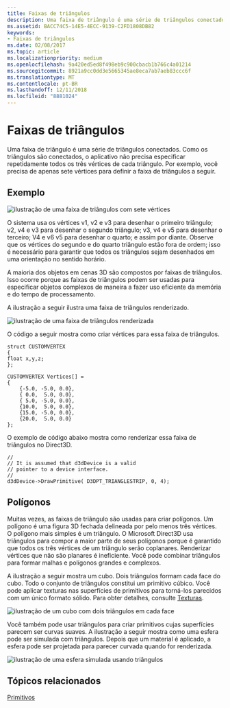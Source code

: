 ```yaml
---
title: Faixas de triângulos
description: Uma faixa de triângulo é uma série de triângulos conectados. Como os triângulos são conectados, o aplicativo não precisa especificar repetidamente todos os três vértices de cada triângulo.
ms.assetid: BACC74C5-14E5-4ECC-9139-C2FD1808DB82
keywords:
- Faixas de triângulos
ms.date: 02/08/2017
ms.topic: article
ms.localizationpriority: medium
ms.openlocfilehash: 9a420ed5ed8f498eb9c900cbacb1b766c4a01214
ms.sourcegitcommit: 8921a9cc0dd3e5665345ae8eca7ab7aeb83ccc6f
ms.translationtype: MT
ms.contentlocale: pt-BR
ms.lasthandoff: 12/11/2018
ms.locfileid: "8881024"
---
```

# <a name="triangle-strips"></a>Faixas de triângulos


Uma faixa de triângulo é uma série de triângulos conectados. Como os triângulos são conectados, o aplicativo não precisa especificar repetidamente todos os três vértices de cada triângulo. Por exemplo, você precisa de apenas sete vértices para definir a faixa de triângulos a seguir.

## <a name="span-idexamplespanspan-idexamplespanspan-idexamplespanexample"></a><span id="Example"></span><span id="example"></span><span id="EXAMPLE"></span>Exemplo


![ilustração de uma faixa de triângulos com sete vértices](images/tristrip.png)

O sistema usa os vértices v1, v2 e v3 para desenhar o primeiro triângulo; v2, v4 e v3 para desenhar o segundo triângulo; v3, v4 e v5 para desenhar o terceiro; V4 e v6 v5 para desenhar o quarto; e assim por diante. Observe que os vértices do segundo e do quarto triângulo estão fora de ordem; isso é necessário para garantir que todos os triângulos sejam desenhados em uma orientação no sentido horário.

A maioria dos objetos em cenas 3D são compostos por faixas de triângulos. Isso ocorre porque as faixas de triângulos podem ser usadas para especificar objetos complexos de maneira a fazer uso eficiente da memória e do tempo de processamento.

A ilustração a seguir ilustra uma faixa de triângulos renderizado.

![ilustração de uma faixa de triângulos renderizada](images/tstrip2.png)

O código a seguir mostra como criar vértices para essa faixa de triângulos.

```
struct CUSTOMVERTEX
{
float x,y,z;
};

CUSTOMVERTEX Vertices[] = 
{
    {-5.0, -5.0, 0.0},
    { 0.0,  5.0, 0.0},
    { 5.0, -5.0, 0.0},
    {10.0,  5.0, 0.0},
    {15.0, -5.0, 0.0},
    {20.0,  5.0, 0.0}
};
```

O exemplo de código abaixo mostra como renderizar essa faixa de triângulos no Direct3D.

```
//
// It is assumed that d3dDevice is a valid
// pointer to a device interface.
//
d3dDevice->DrawPrimitive( D3DPT_TRIANGLESTRIP, 0, 4);
```

## <a name="span-idpolygonsspanspan-idpolygonsspanspan-idpolygonsspanpolygons"></a><span id="Polygons"></span><span id="polygons"></span><span id="POLYGONS"></span>Polígonos


Muitas vezes, as faixas de triângulo são usadas para criar polígonos. Um polígono é uma figura 3D fechada delineada por pelo menos três vértices. O polígono mais simples é um triângulo. O Microsoft Direct3D usa triângulos para compor a maior parte de seus polígonos porque é garantido que todos os três vértices de um triângulo serão coplanares. Renderizar vértices que não são planares é ineficiente. Você pode combinar triângulos para formar malhas e polígonos grandes e complexos.

A ilustração a seguir mostra um cubo. Dois triângulos formam cada face do cubo. Todo o conjunto de triângulos constitui um primitivo cúbico. Você pode aplicar texturas nas superfícies de primitivos para torná-los parecidos com um único formato sólido. Para obter detalhes, consulte [Texturas](textures.md).

![ilustração de um cubo com dois triângulos em cada face](images/cube3d.png)

Você também pode usar triângulos para criar primitivos cujas superfícies parecem ser curvas suaves. A ilustração a seguir mostra como uma esfera pode ser simulada com triângulos. Depois que um material é aplicado, a esfera pode ser projetada para parecer curvada quando for renderizada.

![ilustração de uma esfera simulada usando triângulos](images/sphere3d.png)

## <a name="span-idrelated-topicsspanrelated-topics"></a><span id="related-topics"></span>Tópicos relacionados


[Primitivos](primitives.md)

 

 




